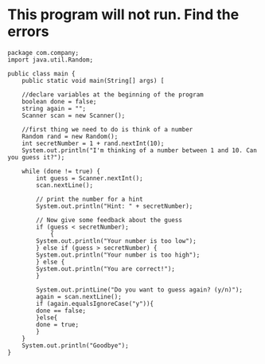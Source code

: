 # This program will not run. Find the errors


    package com.company;
    import java.util.Random;
    
    public class main {
	    public static void main(String[] args) [

		//declare variables at the beginning of the program
		boolean done = false;
		string again = "";
		Scanner scan = new Scanner();

		//first thing we need to do is think of a number
		Random rand = new Random();
		int secretNumber = 1 + rand.nextInt(10);
		System.out.println("I'm thinking of a number between 1 and 10. Can you guess it?");

		while (done != true) {
		    int guess = Scanner.nextInt();
		    scan.nextLine();

		    // print the number for a hint
		    System.out.println("Hint: " + secretNumber);

		    // Now give some feedback about the guess
		    if (guess < secretNumber);
				{
			System.out.println("Your number is too low");
		    } else if (guess > secretNumber) {
			System.out.println("Your number is too high");
		    } else {
			System.out.println("You are correct!");
		    }

		    System.out.printLine("Do you want to guess again? (y/n)");
		    again = scan.nextLine();
		    if (again.equalsIgnoreCase("y")){
			done == false;
		    }else{
			done = true;
		    }
		}
		System.out.println("Goodbye");
	}



